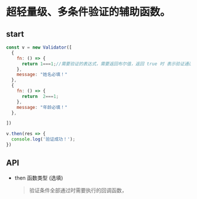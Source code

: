 # 超轻量级、多条件验证的辅助函数。

## start
``` js
const v = new Validator([
  {
    fn: () => {
      return 1===1;//需要验证的表达式，需要返回布尔值，返回 true 时 表示验证通过
    },
    message: "姓名必填！"
  },
  {
    fn: () => {
      return  2===1;
    },
    message: "年龄必填！"
  },

])

v.then(res => {
  console.log('验证成功！');
})
```

## API
- then 函数类型 (选填)
  > 验证条件全部通过时需要执行的回调函数，
